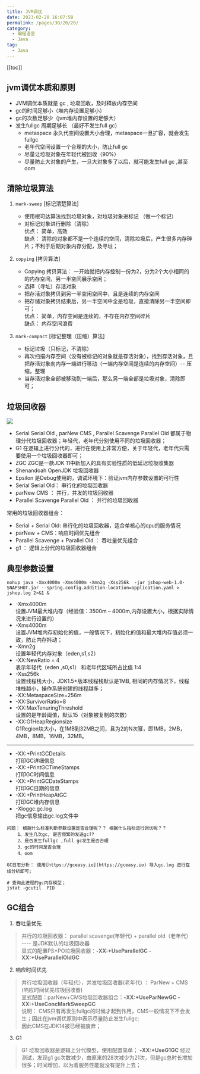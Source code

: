 ```yaml
---
title: JVM调优
date: 2023-02-20 16:07:58
permalink: /pages/30/20/20/
category: 
  - 编程语言
  - Java
tag: 
  - Java
---
```


<!-- more -->
[[toc]]
## jvm调优本质和原则
- JVM调优本质就是 gc , 垃圾回收，及时释放内存空间
- gc的时间足够小（堆内存设置足够小）
- gc的次数足够少（jvm堆内存设置的足够大）
- 发生fullgc 周期足够长 （最好不发生full gc）
    - metaspace 永久代空间设置大小合理，metaspace一旦扩容，就会发生fullgc
    - 老年代空间设置一个合理的大小，防止full gc
    - 尽量让垃圾对象在年轻代被回收（90%）
    - 尽量防止大对象的产生，一旦大对象多了以后，就可能发生full gc ,甚至oom


## 清除垃圾算法
1. `mark-sweep`  [标记清楚算法]
    - 使用根可达算法找到垃圾对象，对垃圾对象进标记 （做一个标记）
    - 对标记对象进行删除（清除）<br/>
    优点： 简单，高效 <br/>
    缺点： 清除的对象都不是一个连续的空间，清除垃圾后，产生很多内存碎片；不利于后期对象内存分配，及寻址；

2. `copying` [拷贝算法]
    - Copying 拷贝算法： 一开始就把内存控制一份为2，分为2个大小相同的的内存空间，另一半空间展示空闲；
	- 选择（寻址）存活对象
	- 把存活对象拷贝到另一半空闲空间中，且是连续的内存空间
	- 把存储对象拷贝结束后，另一半空间中全是垃圾，直接清除另一半空间即可；<br/>
    优点： 简单，内存空间是连续的，不存在内存空间碎片<br/>
    缺点： 内存空间浪费<br/>

3. `mark-compact` [标记整理（压缩）算法]
	- 标记垃圾（只标记，不清除）
	- 再次扫描内存空间（没有被标记的对象就是存活对象），找到存活对象，且把存活对象向内存一端进行移动（一端内存空间是连续的内存空间）-- 压缩，整理
	- 当存活对象全部被移动到一端后，那么另一端全部是垃圾对象，清除即可；


## 垃圾回收器
![](https://s3.ax1x.com/2021/01/29/yCY9iV.png)
- Serial Serial Old , parNew CMS , Parallel Scavenge Parallel Old  都属于物理分代垃圾回收器；年轻代，老年代分别使用不同的垃圾回收器；
- G1 在逻辑上进行分代的，进行在使用上非常方便，关于年轻代，老年代只需要使用一个垃圾回收器即可；
- ZGC  ZGC是一款JDK 11中新加入的具有实验性质的低延迟垃圾收集器
- Shenandoah OpenJDK 垃圾回收器
- Epsilon 是Debug使用的，调试环境下：验证jvm内存参数设置的可行性
- Serial Serial Old： 串行化的垃圾回收器
- parNew CMS ： 并行，并发的垃圾回收器
- Parallel Scavenge Parallel Old ： 并行的垃圾回收器

常用的垃圾回收器组合：
- Serial + Serial Old: 串行化的垃圾回收器，适合单核心的cpu的服务情况
- parNew + CMS：响应时间优先组合
- Parallel Scavenge + Parallel Old ： 吞吐量优先组合
- g1 ： 逻辑上分代的垃圾回收器组合


## 典型参数设置
```
nohup java -Xmx4000m -Xms4000m -Xmn2g -Xss256k  -jar jshop-web-1.0-SNAPSHOT.jar --spring.config.addition-location=application.yaml > jshop.log 2>&1 &
```
- -Xmx4000m  <br/> 设置JVM最大堆内存（经验值：3500m – 4000m,内存设置大小，根据实际情况来进行设置的）
- -Xms4000m  <br/> 设置JVM堆内存初始化的值，一般情况下，初始化的值和最大堆内存值必须一致，防止内存抖动；
- -Xmn2g <br/> 设置年轻代内存对象（eden,s1,s2）
- -XX:NewRatio = 4  <br/> 表示年轻代（eden ,s0,s1） 和老年代区域所占比值 1:4
- -Xss256k <br/> 设置线程栈大小，JDK1.5+版本线程栈默认是1MB, 相同的内存情况下，线程堆栈越小，操作系统创建的线程越多；
- -XX:MetaspaceSize=256m <br/>
- -XX:SurvivorRatio=8 <br/>
- -XX:MaxTenuringThreshold <br/> 设置的是年龄阈值，默认15（对象被复制的次数）
- -XX:G1HeapRegionsize <br/> G1Region块大小，在1MB到32MB之间，且为2的N次幂，即1MB，2MB，4MB，8MB，16MB，32MB。
---
- -XX:+PrintGCDetails <br/>打印GC详细信息
- -XX:+PrintGCTimeStamps <br/>打印GC时间信息
- -XX:+PrintGCDateStamps <br/>打印GC日期的信息
- -XX:+PrintHeapAtGC <br/>打印GC堆内存信息 
- -Xloggc:gc.log <br/>把gc信息输出gc.log文件中

```
问题： 根据什么标准判断参数设置是否合理呢？？ 根据什么指标进行调优呢？？
	1、发生几次gc, 是否频繁的发送gc??
	2、是否发生fullgc ,full gc发生是否合理
	3、gc的时间是否合理
	4、oom

GC日志分析： 使用[https://gceasy.io](https://gceasy.io) 导入gc.log 进行在线分析即可;

# 查询此进程的gc内存模型；
jstat -gcutil  PID  
```


## GC组合
1. 吞吐量优先
> 并行的垃圾回收器： parallel scavenge(年轻代) + parallel old（老年代） ---- 是JDK默认的垃圾回收器<br/>
> 显式的配置PS+PO垃圾回收器：**-XX:+UseParallelGC -XX:+UseParallelOldGC**

2. 响应时间优先
> 并行垃圾回收器（年轻代），并发垃圾回收器(老年代) ： ParNew + CMS (响应时间优先垃圾回收器)<br/>
> 显式配置：parNew+CMS垃圾回收器组合：**-XX:+UseParNewGC -XX:+UseConcMarkSweepGC**  <br/>
> 说明： CMS只有再发生fullgc的时候才起到作用，CMS一般情况下不会发生；因此在jvm调优原则中表示尽量防止发生fullgc; <br/>
> 因此CMS在JDK14被已经被废弃；<br/>

3. G1
> G1 垃圾回收器是逻辑上分代模型，使用配置简单；
> **-XX:+UseG1GC**
> 经过测试，发现g1 gc次数减少，由原来的28次减少为21次，但是gc总时长增加很多；时间增加，以为着服务性能就没有提升上去；





